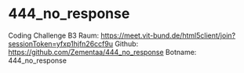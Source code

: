 # 444_no_response
Coding Challenge
B3 Raum: https://meet.vit-bund.de/html5client/join?sessionToken=yfxp1hjfn26ccf9u
Github: https://github.com/Zementaa/444_no_response
Botname: 444_no_response
